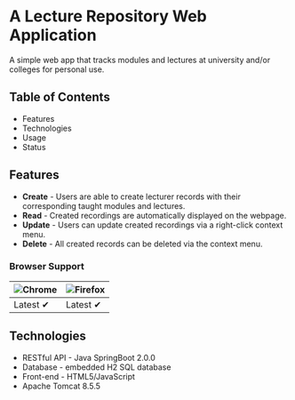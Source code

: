 # A Lecture Repository Web Application

A simple web app that tracks modules and lectures at university and/or colleges for personal use.

## Table of Contents
* Features
* Technologies
* Usage
* Status

## Features
* **Create** - Users are able to create lecturer records with their corresponding taught modules and lectures.
* **Read** - Created recordings are automatically displayed on the webpage.
* **Update** - Users can update created recordings via a right-click context menu.
* **Delete** - All created records can be deleted via the context menu.

### Browser Support
![Chrome](https://github.com/alrra/browser-logos/blob/master/src/chrome/chrome_48x48.png) | ![Firefox](https://github.com/alrra/browser-logos/blob/master/src/firefox/firefox_48x48.png) 
--- | --- |
Latest ✔ | Latest ✔ 

## Technologies

* RESTful API - Java SpringBoot 2.0.0
* Database - embedded H2 SQL database
* Front-end - HTML5/JavaScript
* Apache Tomcat 8.5.5



